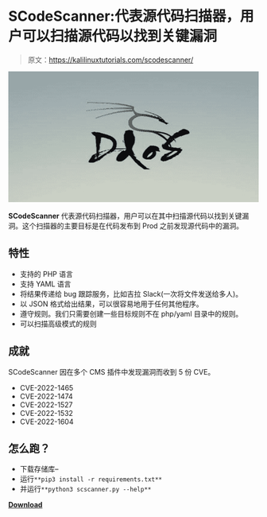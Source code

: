 # SCodeScanner:代表源代码扫描器，用户可以扫描源代码以找到关键漏洞

> 原文：<https://kalilinuxtutorials.com/scodescanner/>

[![](img//59ac76c36efba75522435cbc6ed71d09.png)](https://blogger.googleusercontent.com/img/b/R29vZ2xl/AVvXsEhtJCxJETTAw64pgWkdHE7waqRucYKJNzSvXQcNWwxqpywBqTWrQp50CuumEm18vmB8mAUdD3hodnzKcKkfZ0VZuKlMt3QE4LiIBasXo54aQefOBMl_ogM0EjDa5FLuhd4zzRPMe4uhuMj26oygc_yQYI3aZCYw8aQwhSX5dRHcLvO1c1ZgZSLO0IFG/s728/a.png)

**SCodeScanner** 代表源代码扫描器，用户可以在其中扫描源代码以找到关键漏洞。这个扫描器的主要目标是在代码发布到 Prod 之前发现源代码中的漏洞。

## 特性

*   支持的 PHP 语言
*   支持 YAML 语言
*   将结果传递给 bug 跟踪服务，比如吉拉 Slack(一次将文件发送给多人)。
*   以 JSON 格式给出结果，可以很容易地用于任何其他程序。
*   遵守规则。我们只需要创建一些目标规则不在 php/yaml 目录中的规则。
*   可以扫描高级模式的规则

## 成就

SCodeScanner 因在多个 CMS 插件中发现漏洞而收到 5 份 CVE。

*   CVE-2022-1465
*   CVE-2022-1474
*   CVE-2022-1527
*   CVE-2022-1532
*   CVE-2022-1604

## 怎么跑？

*   下载存储库–
*   运行`**pip3 install -r requirements.txt**`
*   并运行`**python3 scscanner.py --help**`

[**Download**](https://github.com/agrawalsmart7/scodescanner)